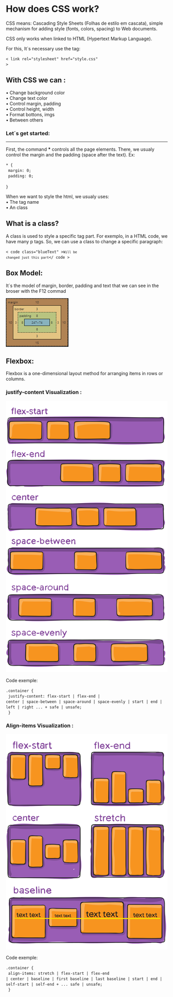 <!DOCTYPE html>
<html lang="en">
<head>
    <meta charset="UTF-8">
    <link rel="stylesheet" href="style.css">
</head>
<body>
<h1>How does CSS work?</h1>

<p>CSS means: Cascading Style Sheets (Folhas de estilo em cascata), simple mechanism for adding style (fonts, colors, spacing) to Web documents.</p>

<p>CSS only works when linked to HTML (Hypertext Markup Language).</p>

<p>For this, It`s necessary use the tag: </p>

<code class="pinkText">< link rel="stylesheet" href="style.css" ></code>

<h2>With CSS we can :</h2>

<p>• Change background color <br>
• Change text color <br>
• Control margin, padding <br>
• Control height, width <br>
• Format bottons, imgs <br>
• Between others</p>

<h3><b>Let´s get started:</b></h3><hr>

<p>First, the command <b>*</b> controls all the page elements. There, we usualy control the margin and the padding (space after the text). Ex: </p>

<code class="yellowText">* { <br>
    margin: 0; <br>
    padding: 0; <br>
}</code>

<p>When we want to style the html, we usualy uses: <br>
• The tag name <br>
• An class</p>

<h2>What is a class?</h2>

<p>A class is used to style a specific tag part. For exemplo, in a HTML code, we have many p tags. So, we can use a class to change a specific paragraph:</p>

<code>< code class="blueText" ><code class="blueText">Will be changed just this part</code></ code ></code>

<h2>Box Model:</h2>

<p>It´s the model of margin, border, padding and text that we can see in the broser with the F12 commad</p>

<img src="Box Model.PNG" alt="Box Model">

<h2>Flexbox:</h2>

<p>Flexbox is a one-dimensional layout method for arranging items in rows or columns.<p>

<h3><b>justify-content Visualization :</b></h3>

<img src="justify-content.svg" alt="visualization of the justify content">

<p>Code exemple:</p>

<code>.container { <br>
  justify-content: flex-start | flex-end | center | space-between | space-around | space-evenly | start | end | left | right ... + safe | unsafe; <br>
}</code>

<h3><b>Align-items Visualization :</b></h3>

<img src="Align-items.svg" alt="visualization of the align items">

<p>Code exemple:</p>

<code>.container { <br>
  align-items: stretch | flex-start | flex-end | center | baseline | first baseline | last baseline | start | end | self-start | self-end + ... safe | unsafe; <br>
}</code>

</body>
</html>

